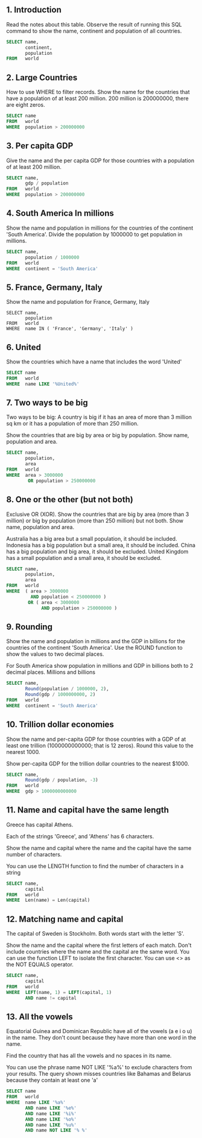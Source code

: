 ## 1. Introduction
Read the notes about this table. Observe the result of running this SQL command to show the name, continent and population of all countries.

```sql
SELECT name, 
       continent, 
       population 
FROM   world 
```

## 2. Large Countries
How to use WHERE to filter records. Show the name for the countries that have a population of at least 200 million. 200 million is 200000000, there are eight zeros.

```sql
SELECT name 
FROM   world 
WHERE  population > 200000000
```

## 3. Per capita GDP
Give the name and the per capita GDP for those countries with a population of at least 200 million.

```sql
SELECT name, 
       gdp / population 
FROM   world 
WHERE  population > 200000000
 ```

## 4. South America In millions
Show the name and population in millions for the countries of the continent 'South America'. Divide the population by 1000000 to get population in millions.

```sql
SELECT name, 
       population / 1000000 
FROM   world 
WHERE  continent = 'South America'
```

## 5. France, Germany, Italy
Show the name and population for France, Germany, Italy

```
SELECT name, 
       population 
FROM   world 
WHERE  name IN ( 'France', 'Germany', 'Italy' )
```

## 6. United
Show the countries which have a name that includes the word 'United'

```sql
SELECT name 
FROM   world 
WHERE  name LIKE '%United%'
```

## 7. Two ways to be big
Two ways to be big: A country is big if it has an area of more than 3 million sq km or it has a population of more than 250 million.

Show the countries that are big by area or big by population. Show name, population and area.

```sql
SELECT name, 
       population, 
       area 
FROM   world 
WHERE  area > 3000000 
        OR population > 250000000 
```

## 8. One or the other (but not both)
Exclusive OR (XOR). Show the countries that are big by area (more than 3 million) or big by population (more than 250 million) but not both. Show name, population and area.

Australia has a big area but a small population, it should be included.
Indonesia has a big population but a small area, it should be included.
China has a big population and big area, it should be excluded.
United Kingdom has a small population and a small area, it should be excluded.

```sql
SELECT name, 
       population, 
       area 
FROM   world 
WHERE  ( area > 3000000 
         AND population < 250000000 ) 
        OR ( area < 3000000 
             AND population > 250000000 )
```

## 9. Rounding
Show the name and population in millions and the GDP in billions for the countries of the continent 'South America'. Use the ROUND function to show the values to two decimal places.

For South America show population in millions and GDP in billions both to 2 decimal places.
Millions and billions

```sql
SELECT name, 
       Round(population / 1000000, 2), 
       Round(gdp / 1000000000, 2) 
FROM   world 
WHERE  continent = 'South America' 
```

## 10. Trillion dollar economies
Show the name and per-capita GDP for those countries with a GDP of at least one trillion (1000000000000; that is 12 zeros). Round this value to the nearest 1000.

Show per-capita GDP for the trillion dollar countries to the nearest $1000.

```sql
SELECT name, 
       Round(gdp / population, -3) 
FROM   world 
WHERE  gdp > 1000000000000
```

## 11. Name and capital have the same length
Greece has capital Athens.

Each of the strings 'Greece', and 'Athens' has 6 characters.

Show the name and capital where the name and the capital have the same number of characters.

You can use the LENGTH function to find the number of characters in a string
```sql
SELECT name, 
       capital 
FROM   world 
WHERE  Len(name) = Len(capital) 
```

## 12. Matching name and capital
The capital of Sweden is Stockholm. Both words start with the letter 'S'.

Show the name and the capital where the first letters of each match. Don't include countries where the name and the capital are the same word.
You can use the function LEFT to isolate the first character.
You can use <> as the NOT EQUALS operator.

```sql
SELECT name, 
       capital 
FROM   world 
WHERE  LEFT(name, 1) = LEFT(capital, 1) 
       AND name != capital 
```

## 13. All the vowels
Equatorial Guinea and Dominican Republic have all of the vowels (a e i o u) in the name. They don't count because they have more than one word in the name.

Find the country that has all the vowels and no spaces in its name.

You can use the phrase name NOT LIKE '%a%' to exclude characters from your results.
The query shown misses countries like Bahamas and Belarus because they contain at least one 'a'

```sql
SELECT name 
FROM   world 
WHERE  name LIKE '%a%' 
       AND name LIKE '%e%' 
       AND name LIKE '%i%' 
       AND name LIKE '%o%' 
       AND name LIKE '%u%' 
       AND name NOT LIKE '% %' 
```
